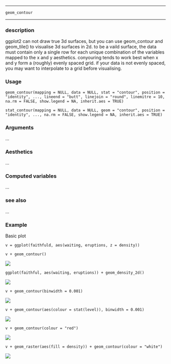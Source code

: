 ***********

`geom_contour`

***********

### description

ggplot2 can not draw true 3d surfaces, but you can use geom_contour and geom_tile() to visualise 3d surfaces in 2d. to be a vaild surface, the data must contain only a single row for each unique combination of the variables mapped to the x and y aesthetics. conyouring tends to work best when x and y form a (roughly) evenly spaced grid. if your data is not evenly spaced, you may want to interpolate to a grid before visualising.

### Usage 

`geom_contour(mapping = NULL, data = NULL, stat = "contour", position = "identity", ..., lineend = "butt", linejoin = "round", linemitre = 10, na.rm = FALSE, show.legend = NA, inherit.aes = TRUE)`

`stat_contour(mapping = NULL, data = NULL, geom = "contour", position = "identity", ..., na.rm = FALSE, show.legend = NA, inherit.aes = TRUE)`

### Arguments

...

### Aesthetics

...

### Computed variables

...

### see also

...

### Example

Basic plot

`v = ggplot(faithfuld, aes(waiting, eruptions, z = density))`

`v + geom_contour()`

![](https://ws2.sinaimg.cn/large/006tKfTcly1g1o2iv2ke6j31d80u0keb.jpg)

`ggplot(faithful, aes(waiting, eruptions)) + geom_density_2d()`

![](https://ws1.sinaimg.cn/large/006tKfTcly1g1o2kglylzj31d80u01kx.jpg)

`v + geom_contour(binwidth = 0.001)`

![](https://ws3.sinaimg.cn/large/006tKfTcly1g1o2mjl5o9j31d80u0u0x.jpg)

`v + geom_contour(aes(colour = stat(level)), binwidth = 0.001)`

![](https://ws3.sinaimg.cn/large/006tKfTcly1g1o2obkpepj31d80u0x6p.jpg)

`v + geom_contour(colour = "red")`

![](https://ws2.sinaimg.cn/large/006tKfTcly1g1o2phs7sdj31d80u0kea.jpg)

`v + geom_raster(aes(fill = density)) + geom_contour(colour = "white")`

![](https://ws3.sinaimg.cn/large/006tKfTcly1g1o2qt92hkj31d80u0u0x.jpg)

